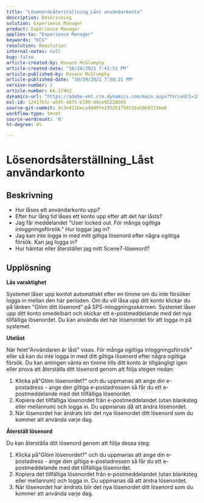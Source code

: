 ```yaml
---
title: "Lösenordsåterställning_Låst användarkonto"
description: Beskrivning
solution: Experience Manager
product: Experience Manager
applies-to: "Experience Manager"
keywords: "KCS"
resolution: Resolution
internal-notes: null
bug: false
article-created-by: Roxann McGlumphy
article-created-date: "10/20/2021 7:41:51 PM"
article-published-by: Roxann McGlumphy
article-published-date: "10/20/2021 7:50:21 PM"
version-number: 1
article-number: KA-17462
dynamics-url: "https://adobe-ent.crm.dynamics.com/main.aspx?forceUCI=1&pagetype=entityrecord&etn=knowledgearticle&id=82867dbf-dd31-ec11-b6e5-000d3a5ba97a"
exl-id: 1241fb1c-a945-4675-b190-d0ce95228b69
source-git-commit: 0c3e421beca46d9fe1952b1f98538a50697216a0
workflow-type: tm+mt
source-wordcount: '0'
ht-degree: 0%

---
```


# Lösenordsåterställning_Låst användarkonto

## Beskrivning


- Hur låses ett användarkonto upp?
- Efter hur lång tid låses ett konto upp efter att det har låsts?
- Jag får meddelandet &quot;User locked out. För många ogiltiga inloggningsförsök.&quot; Hur loggar jag in?
- Jag kan inte logga in med mitt giltiga lösenord efter några ogiltiga försök. Kan jag logga in?
- Hur hämtar eller återställer jag mitt Scene7-lösenord?



## Upplösning


<b>Lås varaktighet</b>

Systemet låser upp kontot automatiskt efter en timme om du inte försöker logga in mellan den här perioden. Om du vill låsa upp ditt konto klickar du på länken &quot;Glöm ditt lösenord&quot; på SPS-inloggningsskärmen. Systemet låser upp ditt konto omedelbart och skickar ett e-postmeddelande med det nya tillfälliga lösenordet. Du kan använda det här lösenordet för att logga in på systemet.



<b>Utelåst</b>

När felet&quot;Användaren är låst&quot; visas. För många ogiltiga inloggningsförsök&quot; eller så kan du inte logga in med ditt giltiga lösenord efter några ogiltiga försök. Du kan antingen vänta en timme tills ditt konto är tillgängligt igen eller prova att återställa ditt lösenord genom att följa stegen nedan:
1. Klicka på&quot;Glöm lösenordet?&quot; och du uppmanas att ange din e-postadress - ange den giltiga e-postadressen så får du ett e-postmeddelande med det tillfälliga lösenordet.
2. Kopiera det tillfälliga lösenordet från e-postmeddelandet (utan blanksteg eller mellanrum) och logga in. Du uppmanas då att ändra lösenordet.
3. När lösenordet har ändrats blir det nya lösenordet ditt lösenord som du kommer att använda varje dag.

<b>Återställ lösenord</b>

Du kan återställa ditt lösenord genom att följa dessa steg:

1. Klicka på&quot;Glöm lösenordet?&quot; och du uppmanas att ange din e-postadress - ange den giltiga e-postadressen så får du ett e-postmeddelande med det tillfälliga lösenordet.
2. Kopiera det tillfälliga lösenordet från e-postmeddelandet (utan blanksteg eller mellanrum) och logga in. Du uppmanas då att ändra lösenordet.
3. När lösenordet har ändrats blir det nya lösenordet ditt lösenord som du kommer att använda varje dag.
